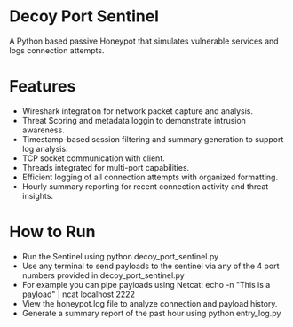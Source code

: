 # Decoy Port Sentinel
A Python based passive Honeypot that simulates vulnerable services and logs connection attempts. 

# Features
- Wireshark integration for network packet capture and analysis. 
- Threat Scoring and metadata loggin to demonstrate intrusion awareness.
- Timestamp-based session filtering and summary generation to support log analysis. 
- TCP socket communication with client. 
- Threads integrated for multi-port capabilities.
- Efficient logging of all connection attempts with organized formatting. 
- Hourly summary reporting for recent connection activity and threat insights.

# How to Run
- Run the Sentinel using python decoy_port_sentinel.py
- Use any terminal to send payloads to the sentinel via any of the 4 port numbers provided in decoy_port_sentinel.py
- For example you can pipe payloads using Netcat: echo -n "This is a payload" | ncat localhost 2222
- View the honeypot.log file to analyze connection and payload history.
- Generate a summary report of the past hour using python entry_log.py
